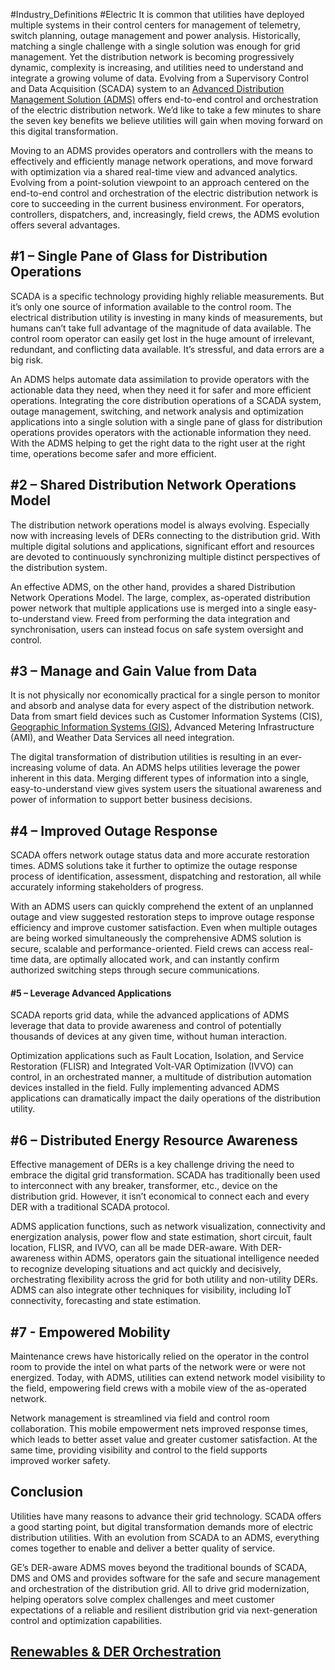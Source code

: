#Industry_Definitions #Electric 
It is common that utilities have deployed multiple systems in their control centers for management of telemetry, switch planning, outage management and power analysis. Historically, matching a single challenge with a single solution was enough for grid management. Yet the distribution network is becoming progressively dynamic, complexity is increasing, and utilities need to understand and integrate a growing volume of data. Evolving from a Supervisory Control and Data Acquisition (SCADA) system to an [Advanced Distribution Management Solution (ADMS)](https://www.ge.com/digital/applications/advanced-distribution-management-solutions-adms) offers end-to-end control and orchestration of the electric distribution network. We’d like to take a few minutes to share the seven key benefits we believe utilities will gain when moving forward on this digital transformation.

Moving to an ADMS provides operators and controllers with the means to effectively and efficiently manage network operations, and move forward with optimization via a shared real-time view and advanced analytics. Evolving from a point-solution viewpoint to an approach centered on the end-to-end control and orchestration of the electric distribution network is core to succeeding in the current business environment. For operators, controllers, dispatchers, and, increasingly, field crews, the ADMS evolution offers several advantages.

## #1 – Single Pane of Glass for Distribution Operations

SCADA is a specific technology providing highly reliable measurements. But it’s only one source of information available to the control room. The electrical distribution utility is investing in many kinds of measurements, but humans can’t take full advantage of the magnitude of data available. The control room operator can easily get lost in the huge amount of irrelevant, redundant, and conflicting data available. It’s stressful, and data errors are a big risk.

An ADMS helps automate data assimilation to provide operators with the actionable data they need, when they need it for safer and more efficient operations. Integrating the core distribution operations of a SCADA system, outage management, switching, and network analysis and optimization applications into a single solution with a single pane of glass for distribution operations provides operators with the actionable information they need. With the ADMS helping to get the right data to the right user at the right time, operations become safer and more efficient.

## #2 – Shared Distribution Network Operations Model

The distribution network operations model is always evolving. Especially now with increasing levels of DERs connecting to the distribution grid. With multiple digital solutions and applications, significant effort and resources are devoted to continuously synchronizing multiple distinct perspectives of the distribution system. 

An effective ADMS, on the other hand, provides a shared Distribution Network Operations Model. The large, complex, as-operated distribution power network that multiple applications use is merged into a single easy-to-understand view. Freed from performing the data integration and synchronisation, users can instead focus on safe system oversight and control.

## #3 – Manage and Gain Value from Data

It is not physically nor economically practical for a single person to monitor and absorb and analyse data for every aspect of the distribution network. Data from smart field devices such as Customer Information Systems (CIS), [Geographic Information Systems (GIS)](https://www.ge.com/digital/applications/smallworld-gis-geospatial-asset-management), Advanced Metering Infrastructure (AMI), and Weather Data Services all need integration.

The digital transformation of distribution utilities is resulting in an ever-increasing volume of data. An ADMS helps utilities leverage the power inherent in this data. Merging different types of information into a single, easy-to-understand view gives system users the situational awareness and power of information to support better business decisions.

## #4 – Improved Outage Response

SCADA offers network outage status data and more accurate restoration times. ADMS solutions take it further to optimize the outage response process of identification, assessment, dispatching and restoration, all while accurately informing stakeholders of progress.

With an ADMS users can quickly comprehend the extent of an unplanned outage and view suggested restoration steps to improve outage response efficiency and improve customer satisfaction. Even when multiple outages are being worked simultaneously the comprehensive ADMS solution is secure, scalable and performance-oriented. Field crews can access real-time data, are optimally allocated work, and can instantly confirm authorized switching steps through secure communications.

#### #5 – Leverage Advanced Applications

SCADA reports grid data, while the advanced applications of ADMS leverage that data to provide awareness and control of potentially thousands of devices at any given time, without human interaction.

Optimization applications such as Fault Location, Isolation, and Service Restoration (FLISR) and Integrated Volt-VAR Optimization (IVVO) can control, in an orchestrated manner, a multitude of distribution automation devices installed in the field. Fully implementing advanced ADMS applications can dramatically impact the daily operations of the distribution utility.

## #6 – Distributed Energy Resource Awareness

Effective management of DERs is a key challenge driving the need to embrace the digital grid transformation. SCADA has traditionally been used to interconnect with any breaker, transformer, etc., device on the distribution grid. However, it isn’t economical to connect each and every DER with a traditional SCADA protocol.

ADMS application functions, such as network visualization, connectivity and energization analysis, power flow and state estimation, short circuit, fault location, FLISR, and IVVO, can all be made DER-aware. With DER-awareness within ADMS, operators gain the situational intelligence needed to recognize developing situations and act quickly and decisively, orchestrating flexibility across the grid for both utility and non-utility DERs. ADMS can also integrate other techniques for visibility, including IoT connectivity, forecasting and state estimation.

## #7 - Empowered Mobility

Maintenance crews have historically relied on the operator in the control room to provide the intel on what parts of the network were or were not energized. Today, with ADMS, utilities can extend network model visibility to the field, empowering field crews with a mobile view of the as-operated network.

Network management is streamlined via field and control room collaboration. This mobile empowerment nets improved response times, which leads to better asset value and greater customer satisfaction. At the same time, providing visibility and control to the field supports improved worker safety.

## Conclusion

Utilities have many reasons to advance their grid technology. SCADA offers a good starting point, but digital transformation demands more of electric distribution utilities. With an evolution from SCADA to an ADMS, everything comes together to enable and deliver a better quality of service.

GE’s DER-aware ADMS moves beyond the traditional bounds of SCADA, DMS and OMS and provides software for the safe and secure management and orchestration of the distribution grid. All to drive grid modernization, helping operators solve complex challenges and meet customer expectations of a reliable and resilient distribution grid via next-generation control and optimization capabilities.

## [Renewables & DER Orchestration](https://www.ge.com/digital/applications/renewables-and-der-orchestration)

